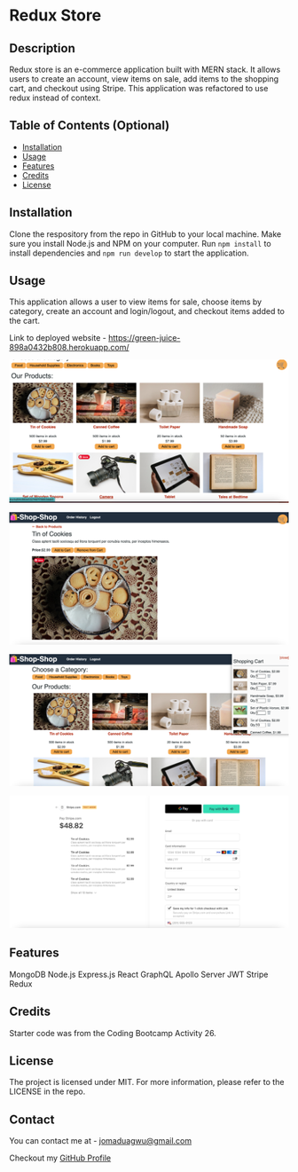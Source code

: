 # Redux Store

## Description
Redux store is an e-commerce application built with MERN stack. It allows users to create an account,  view items on sale, add items to the shopping cart, and checkout using Stripe. This application was refactored to use redux instead of context. 

## Table of Contents (Optional)

- [Installation](#installation)
- [Usage](#usage)
- [Features](#features)
- [Credits](#credits)
- [License](#license)


 
## Installation
Clone the respository from the repo in GitHub to your local machine. Make sure you install Node.js and NPM on your computer. Run `npm install` to install dependencies and `npm run develop` to start the application.

## Usage

This application allows a user to view items for sale, choose items by category, create an account and login/logout, and checkout items added to the cart.

Link to deployed website - https://green-juice-898a0432b808.herokuapp.com/ 

![Redux Store screenshot](/assets/redux-store-scrnshot4.png)

![Redux Store screenshot](/assets/redux-store-scrnshot3.png)

![Redux Store screenshot](/assets/redux-store-scrnshot2.png)

![Redux Store screenshot](/assets/redux-store-scrnshot1.png)



## Features

MongoDB
Node.js
Express.js
React
GraphQL
Apollo Server
JWT
Stripe
Redux



## Credits

Starter code was from the Coding Bootcamp Activity 26.



## License

The project is licensed under MIT. For more information, please refer to the LICENSE in the repo.


## Contact

You can contact me at - jomaduagwu@gmail.com

Checkout my [GitHub Profile](https://github.com/jomaduagwu) 

